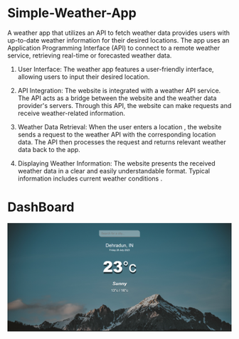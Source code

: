 # Simple-Weather-App
A weather app that utilizes an API to fetch weather data provides users with up-to-date weather information for their desired locations. The app uses an Application Programming Interface (API) to connect to a remote weather service, retrieving real-time or forecasted weather data.

1. User Interface: The weather app features a user-friendly interface, allowing users to input their desired location.

2. API Integration:
The website is integrated with a weather API service. The API acts as a bridge between the website and the weather data provider's servers. Through this API, the website can make requests and receive weather-related information.

2. Weather Data Retrieval: 
When the user enters a location , the website sends a request to the weather API with the corresponding location data. The API then processes the request and returns relevant weather data back to the app.

4. Displaying Weather Information: 
The website presents the received weather data in a clear and easily understandable format. Typical information includes current weather conditions .

# DashBoard
![Image](https://github.com/Akshat-Rwt/Simple-Weather-App/blob/main/Dashboard%20Weather%20app.png)
